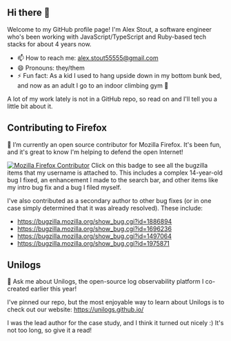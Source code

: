 ## Hi there 👋

Welcome to my GitHub profile page! I'm Alex Stout, a software engineer who's been working with JavaScript/TypeScript and Ruby-based tech stacks for about 4 years now.

- 📫 How to reach me: alex.stout55555@gmail.com
- 😄 Pronouns: they/them
- ⚡ Fun fact: As a kid I used to hang upside down in my bottom bunk bed, and now as an adult I go to an indoor climbing gym 🧗

A lot of my work lately is not in a GitHub repo, so read on and I'll tell you a little bit about it.

## Contributing to Firefox

🔭 I’m currently an open source contributor for Mozilla Firefox. It's been fun, and it's great to know I'm helping to defend the open Internet!

[![Mozilla Firefox Contributor](https://img.shields.io/badge/Mozilla-Firefox%20Contributor-orange?logo=firefox-browser)](https://bugzilla.mozilla.org/buglist.cgi?email1=alex.stout55555%40gmail.com&query_format=advanced&emailtype1=substring&emailassigned_to1=1&emailreporter1=1) Click on this badge to see all the bugzilla items that my username is attached to. This  includes a complex 14-year-old bug I fixed, an enhancement I made to the search bar, and other items like my intro bug fix and a bug I filed myself.

I've also contributed as a secondary author to other bug fixes (or in one case simply determined that it was already resolved). These include:

- https://bugzilla.mozilla.org/show_bug.cgi?id=1886894
- https://bugzilla.mozilla.org/show_bug.cgi?id=1696236
- https://bugzilla.mozilla.org/show_bug.cgi?id=1497064
- https://bugzilla.mozilla.org/show_bug.cgi?id=1975871

## Unilogs

💬 Ask me about Unilogs, the open-source log observability platform I co-created earlier this year!

I've pinned our repo, but the most enjoyable way to learn about Unilogs is to check out our website: https://unilogs.github.io/

I was the lead author for the case study, and I think it turned out nicely :) It's not too long, so give it a read!

<!--
**astout55555/astout55555** is a ✨ _special_ ✨ repository because its `README.md` (this file) appears on your GitHub profile.

Here are some ideas to get you started:


- 🌱 I’m currently learning ...
- 👯 I’m looking to collaborate on ...
- 🤔 I’m looking for help with ...


-->
